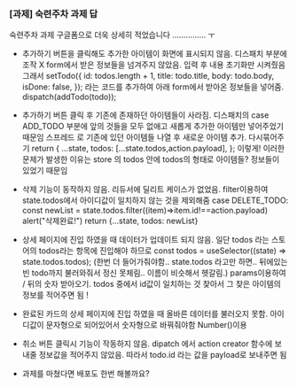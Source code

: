 ### [과제] 숙련주차 과제 답

숙련주차 과제
구글폼으로 더욱 상세히 적었습니다 ............... ㅜ

- 추가하기 버튼을 클릭해도 추가한 아이템이 화면에 표시되지 않음.
  디스패치 부분에 조작 X
  form에서 받은 정보들을 넘겨주지 않았음. 입력 후 내용 초기화만 시켜줬음
  그래서
  setTodo({
  id: todos.length + 1,
  title: todo.title,
  body: todo.body,
  isDone: false,
  });
  라는 코드를 추가하여 아래 form에서 받아온 정보들을 넣어줌.
  dispatch(addTodo(todo));

- 추가하기 버튼 클릭 후 기존에 존재하던 아이템들이 사라짐.
  디스패치의 case ADD_TODO 부분에 앞의 것들을 모두 없애고 새롭게 추가한 아이템만 넣어주었기 때문임
  스프레드 로 기존에 있던 아이템들 나열 후 새로운 아이템 추가. 다시묶어주기
  return {
  ...state,
  todos: [...state.todos,action.payload],
  };
  이렇게!
  이러한 문제가 발생한 이유는 store 의 todos 안에 todos의 형태로 아이템들? 정보들이 있었기 때문임
- 삭제 기능이 동작하지 않음.
  리듀서에 딜리트 케이스가 없었음.
  filter이용하여 state.todos에서 아이디값이 일치하지 않는 것을 제외해줌
  case DELETE_TODO:
  const newList = state.todos.filter((item)=>item.id!==action.payload)
  alert("삭제완료!")
  return {...state, todos: newList}

- 상세 페이지에 진입 하였을 때 데이터가 업데이트 되지 않음.
  일단 todos 라는 스토어의 todos라는 항목에 진입해야 하므로
  const todos = useSelector((state) => state.todos.todos);
  (한번 더 들어가줘야함.. state.todos 라고만 하면.. 뒤에있는 빈 todo까지 불러와줘서 정신 못체림.. 이름이 비슷해서 헷갈림.)
  params이용하여 / 뒤의 숫자 받아오기.
  todos 중에서 id값이 일치하는 것 찾아서
  그 찾은 아이템의 정보를 적어주면 됨 !

- 완료된 카드의 상세 페이지에 진입 하였을 때 올바른 데이터를 불러오지 못함.
  아이디값이 문자형으로 되어있어서 숫자형으로 바꿔줘야함 Number()이용
- 취소 버튼 클릭시 기능이 작동하지 않음.
  dipatch 에서 action creator 함수에 보내줄 정보값을 적어주지 않았음. 따라서 todo.id 라는 값을 payload로 보내주면 됨
- 과제를 마쳤다면 배포도 한번 해볼까요?
